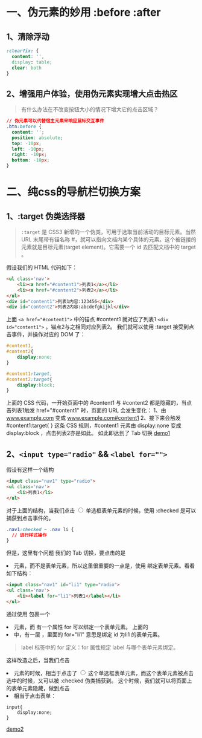 # 一、伪元素的妙用 :before :after 

## 1、清除浮动

```css
:clearfix: {
  content: '',
  display: table;
  clear: both
}
```

##  2、增强用户体验，使用伪元素实现增大点击热区 

> 有什么办法在不改变按钮大小的情况下增大它的点击区域？

```css
// 伪元素可以代替宿主元素来响应鼠标交互事件
.btn:before {
  content: '';
  position: absolute;
  top: -10px;
  left: -10px;
  right: -10px;
  bottom: -10px;
}
```

# 二、纯css的导航栏切换方案

## 1、:target 伪类选择器

> `:target` 是 CSS3 新增的一个伪类，可用于选取当前活动的目标元素。当然 URL 末尾带有锚名称 #，就可以指向文档内某个具体的元素。这个被链接的元素就是目标元素(target element)。它需要一个 id 去匹配文档中的 target 。

假设我们的 HTML 代码如下：
```html
<ul class='nav'>
    <li><a href="#content1">列表1</a></li>
    <li><a href="#content2">列表2</a></li>
</ul>
<div id="content1">列表1内容:123456</div>
<div id="content2">列表2内容:abcdefgkijkl</div>
```
上面 `<a href="#content1">` 中的锚点 #content1 就对应了列表1 `<div id="content1">` 。锚点2与之相同对应列表2。
我们就可以使用 :target 接受到点击事件，并操作对应的 DOM 了：
```css
#content1,
#content2{
    display:none;
}

#content1:target,
#content2:target{
    display:block;
}
```
上面的 CSS 代码，一开始页面中的 #content1 与 #content2 都是隐藏的，当点击列表1触发 href="#content1" 时，页面的 URL 会发生变化：
1、由 www.example.com 变成 www.example.com#content1
2、接下来会触发 #content1:target{ } 这条 CSS 规则，#content1 元素由 display:none 变成 display:block ，点击列表2亦是如此。
如此即达到了 Tab 切换
[demo1](http://codepen.io/Chokcoco/pen/mAxQBv)

## 2、`<input type="radio"` && `<label for="">`

假设有这样一个结构
```html
<input class="nav1" type="radio">
<ul class='nav'>
    <li>列表1</li>
</ul>
```
对于上面的结构，当我们点击 <input class="nav1" type="radio"> 单选框表单元素的时候，使用 :checked 是可以捕获到点击事件的。
```css
.nav1:checked ~ .nav li {
  // 进行样式操作
}
```
但是，这里有个问题 我们的 Tab 切换，要点击的是<li>元素，而不是表单元素，所以这里很重要的一点是，使用 <label for=""> 绑定表单元素。看看如下结构：
```html
<input class="nav1" id="li1" type="radio">
<ul class='nav'>
    <li><label for="li1">列表1</label></li>
</ul>
```
通过使用 <label> 包裹一个 <li> 元素，而 <label> 有一个属性 for 可以绑定一个表单元素。
上面的 <li> 中，有一层 <label for="li"> ，里面的 for="li1" 意思是绑定 id 为li1 的表单元素。

> label 标签中的 for 定义：for 属性规定 label 与哪个表单元素绑定。

这样改造之后，当我们点击 <li> 元素的时候，相当于点击了 <input class="nav1" id="li1" type="radio"> 这个单选框表单元素，而这个表单元素被点击选中的时候，又可以被 :checked 伪类捕获到。
这个时候，我们就可以将页面上的表单元素隐藏，做到点击 <li> 相当于点击表单：
```
input{
    display:none;
}
```
[demo2](https://codepen.io/Chokcoco/pen/VKXXEq)
